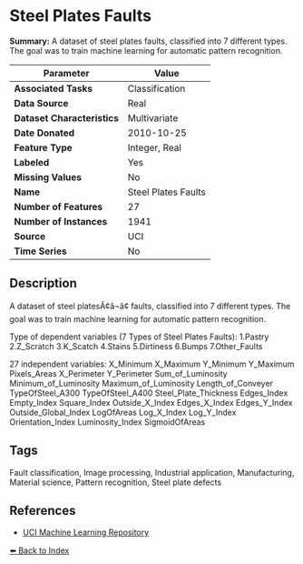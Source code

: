 # Steel Plates Faults

**Summary:** A dataset of steel plates faults, classified into 7 different types. The goal was to train machine learning for automatic pattern recognition.

| Parameter | Value |
| --- | --- |
| **Associated Tasks** | Classification |
| **Data Source** | Real |
| **Dataset Characteristics** | Multivariate |
| **Date Donated** | 2010-10-25 |
| **Feature Type** | Integer, Real |
| **Labeled** | Yes |
| **Missing Values** | No |
| **Name** | Steel Plates Faults |
| **Number of Features** | 27 |
| **Number of Instances** | 1941 |
| **Source** | UCI |
| **Time Series** | No |

## Description

A dataset of steel platesÃ¢â¬â¢ faults, classified into 7 different types. The goal was to train machine learning for automatic pattern recognition.

Type of dependent variables (7 Types of Steel Plates Faults):
1.Pastry
2.Z_Scratch
3.K_Scatch
4.Stains
5.Dirtiness
6.Bumps
7.Other_Faults

27 independent variables:
X_Minimum
X_Maximum
Y_Minimum
Y_Maximum
Pixels_Areas
X_Perimeter
Y_Perimeter
Sum_of_Luminosity
Minimum_of_Luminosity
Maximum_of_Luminosity
Length_of_Conveyer
TypeOfSteel_A300
TypeOfSteel_A400
Steel_Plate_Thickness
Edges_Index
Empty_Index
Square_Index
Outside_X_Index
Edges_X_Index
Edges_Y_Index
Outside_Global_Index
LogOfAreas
Log_X_Index
Log_Y_Index
Orientation_Index
Luminosity_Index
SigmoidOfAreas

## Tags

Fault classification, Image processing, Industrial application, Manufacturing, Material science, Pattern recognition, Steel plate defects

## References

- [UCI Machine Learning Repository](https://doi.org/10.24432/C5J88N)

[⬅️ Back to Index](../README.md)
